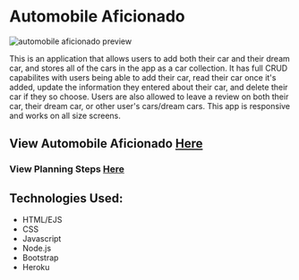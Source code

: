 # Automobile Aficionado 

![automobile aficionado preview](public/assets/favicon_io(2)/a-a-readme.jpeg)

This is an application that allows users to add both their car and their dream car, and stores all of the cars in the app as a car collection. It has full CRUD capabilites with users being able to add their car, read their car once it's added, update the information they entered about their car, and delete their car if they so choose. Users are also allowed to leave a review on both their car, their dream car, or other user's cars/dream cars. This app is responsive and works on all size screens. 

## View Automobile Aficionado [Here](https://automobile-aficionado.herokuapp.com/)

### View Planning Steps [Here](https://trello.com/b/VBfxoeYM/automobile-aficionado)

## Technologies Used:
- HTML/EJS
- CSS 
- Javascript
- Node.js 
- Bootstrap 
- Heroku 